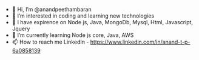 - 👋 Hi, I’m @anandpeethambaran
- 👀 I’m interested in coding and learning new technologies
- 🎈 I have expirence on Node js, Java,  MongoDb, Mysql, Html, Javascript, Jquery
- 🌱 I’m currently learning Node js core, Java, AWS
- 📫 How to reach me 
    LinkedIn - https://www.linkedin.com/in/anand-t-p-6a0858139

<!---
anandtp00/anandtp00 is a ✨ special ✨ repository because its `README.md` (this file) appears on your GitHub profile.
You can click the Preview link to take a look at your changes.
--->
